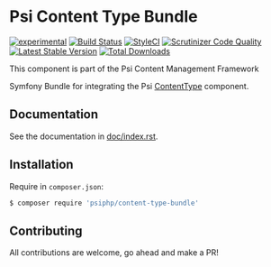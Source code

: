 # Psi Content Type Bundle

[![experimental](http://badges.github.io/stability-badges/dist/experimental.svg)](http://github.com/badges/stability-badges)
[![Build Status](https://travis-ci.org/psiphp/content-type-bundle.svg?branch=master)](https://travis-ci.org/psiphp/content-type-bundle)
[![StyleCI](https://styleci.io/repos/63088910/shield)](https://styleci.io/repos/63088910)
[![Scrutinizer Code
Quality](https://scrutinizer-ci.com/g/psiphp/content-type-bundle/badges/quality-score.png?b=master)](https://scrutinizer-ci.com/g/psiphp/content-type-bundle/?branch=master)
[![Latest Stable Version](https://poser.pugx.org/psiphp/content-type-bundle/version.png?format=plastic)](https://packagist.org/packages/psiphp/content-type-bundle)
[![Total Downloads](https://poser.pugx.org/psiphp/content-type-bundle/d/total.png?format=plastic)](https://packagist.org/packages/psiphp/content-type-bundle)


This component is part of the Psi Content Management Framework

Symfony Bundle for integrating the Psi [ContentType](https://github.com/psiphp/content-type) component.

## Documentation

See the documentation in [doc/index.rst](https://github.com/psiphp/content-type-bundle/blob/master/docs/index.rst).

## Installation

Require in `composer.json`:

```bash
$ composer require 'psiphp/content-type-bundle'
```

## Contributing

All contributions are welcome, go ahead and make a PR!
